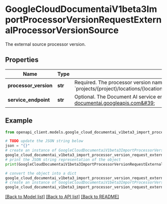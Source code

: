 # GoogleCloudDocumentaiV1beta3ImportProcessorVersionRequestExternalProcessorVersionSource

The external source processor version.

## Properties

Name | Type | Description | Notes
------------ | ------------- | ------------- | -------------
**processor_version** | **str** | Required. The processor version name. Format: &#x60;projects/{project}/locations/{location}/processors/{processor}/processorVersions/{processorVersion}&#x60; | [optional] 
**service_endpoint** | **str** | Optional. The Document AI service endpoint. For example, &#39;https://us-documentai.googleapis.com&#39; | [optional] 

## Example

```python
from openapi_client.models.google_cloud_documentai_v1beta3_import_processor_version_request_external_processor_version_source import GoogleCloudDocumentaiV1beta3ImportProcessorVersionRequestExternalProcessorVersionSource

# TODO update the JSON string below
json = "{}"
# create an instance of GoogleCloudDocumentaiV1beta3ImportProcessorVersionRequestExternalProcessorVersionSource from a JSON string
google_cloud_documentai_v1beta3_import_processor_version_request_external_processor_version_source_instance = GoogleCloudDocumentaiV1beta3ImportProcessorVersionRequestExternalProcessorVersionSource.from_json(json)
# print the JSON string representation of the object
print(GoogleCloudDocumentaiV1beta3ImportProcessorVersionRequestExternalProcessorVersionSource.to_json())

# convert the object into a dict
google_cloud_documentai_v1beta3_import_processor_version_request_external_processor_version_source_dict = google_cloud_documentai_v1beta3_import_processor_version_request_external_processor_version_source_instance.to_dict()
# create an instance of GoogleCloudDocumentaiV1beta3ImportProcessorVersionRequestExternalProcessorVersionSource from a dict
google_cloud_documentai_v1beta3_import_processor_version_request_external_processor_version_source_from_dict = GoogleCloudDocumentaiV1beta3ImportProcessorVersionRequestExternalProcessorVersionSource.from_dict(google_cloud_documentai_v1beta3_import_processor_version_request_external_processor_version_source_dict)
```
[[Back to Model list]](../README.md#documentation-for-models) [[Back to API list]](../README.md#documentation-for-api-endpoints) [[Back to README]](../README.md)


